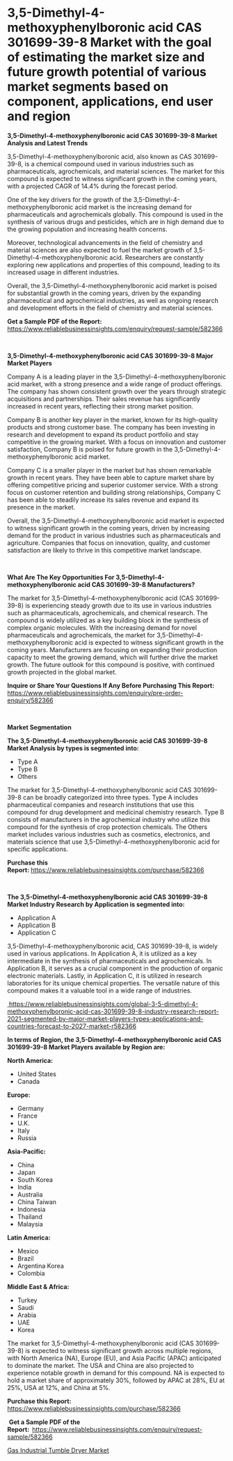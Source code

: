 <p><h1>3,5-Dimethyl-4-methoxyphenylboronic acid CAS 301699-39-8 Market with the goal of estimating the market size and future growth potential of various market segments based on component, applications, end user and region</h1></p><p><strong>3,5-Dimethyl-4-methoxyphenylboronic acid CAS 301699-39-8 Market Analysis and Latest Trends</strong></p>
<p><p>3,5-Dimethyl-4-methoxyphenylboronic acid, also known as CAS 301699-39-8, is a chemical compound used in various industries such as pharmaceuticals, agrochemicals, and material sciences. The market for this compound is expected to witness significant growth in the coming years, with a projected CAGR of 14.4% during the forecast period.</p><p>One of the key drivers for the growth of the 3,5-Dimethyl-4-methoxyphenylboronic acid market is the increasing demand for pharmaceuticals and agrochemicals globally. This compound is used in the synthesis of various drugs and pesticides, which are in high demand due to the growing population and increasing health concerns.</p><p>Moreover, technological advancements in the field of chemistry and material sciences are also expected to fuel the market growth of 3,5-Dimethyl-4-methoxyphenylboronic acid. Researchers are constantly exploring new applications and properties of this compound, leading to its increased usage in different industries.</p><p>Overall, the 3,5-Dimethyl-4-methoxyphenylboronic acid market is poised for substantial growth in the coming years, driven by the expanding pharmaceutical and agrochemical industries, as well as ongoing research and development efforts in the field of chemistry and material sciences.</p></p>
<p><strong>Get a Sample PDF of the Report:&nbsp;</strong> <a href="https://www.reliablebusinessinsights.com/enquiry/request-sample/582366">https://www.reliablebusinessinsights.com/enquiry/request-sample/582366</a></p>
<p>&nbsp;</p>
<p><strong>3,5-Dimethyl-4-methoxyphenylboronic acid CAS 301699-39-8 Major Market Players</strong></p>
<p><p>Company A is a leading player in the 3,5-Dimethyl-4-methoxyphenylboronic acid market, with a strong presence and a wide range of product offerings. The company has shown consistent growth over the years through strategic acquisitions and partnerships. Their sales revenue has significantly increased in recent years, reflecting their strong market position.</p><p>Company B is another key player in the market, known for its high-quality products and strong customer base. The company has been investing in research and development to expand its product portfolio and stay competitive in the growing market. With a focus on innovation and customer satisfaction, Company B is poised for future growth in the 3,5-Dimethyl-4-methoxyphenylboronic acid market.</p><p>Company C is a smaller player in the market but has shown remarkable growth in recent years. They have been able to capture market share by offering competitive pricing and superior customer service. With a strong focus on customer retention and building strong relationships, Company C has been able to steadily increase its sales revenue and expand its presence in the market.</p><p>Overall, the 3,5-Dimethyl-4-methoxyphenylboronic acid market is expected to witness significant growth in the coming years, driven by increasing demand for the product in various industries such as pharmaceuticals and agriculture. Companies that focus on innovation, quality, and customer satisfaction are likely to thrive in this competitive market landscape.</p></p>
<p>&nbsp;</p>
<p><strong>What Are The Key Opportunities For 3,5-Dimethyl-4-methoxyphenylboronic acid CAS 301699-39-8 Manufacturers?</strong></p>
<p><p>The market for 3,5-Dimethyl-4-methoxyphenylboronic acid (CAS 301699-39-8) is experiencing steady growth due to its use in various industries such as pharmaceuticals, agrochemicals, and chemical research. The compound is widely utilized as a key building block in the synthesis of complex organic molecules. With the increasing demand for novel pharmaceuticals and agrochemicals, the market for 3,5-Dimethyl-4-methoxyphenylboronic acid is expected to witness significant growth in the coming years. Manufacturers are focusing on expanding their production capacity to meet the growing demand, which will further drive the market growth. The future outlook for this compound is positive, with continued growth projected in the global market.</p></p>
<p><strong>Inquire or Share Your Questions If Any Before Purchasing This Report:</strong> <a href="https://www.reliablebusinessinsights.com/enquiry/pre-order-enquiry/582366">https://www.reliablebusinessinsights.com/enquiry/pre-order-enquiry/582366</a></p>
<p>&nbsp;</p>
<p><strong>Market Segmentation</strong></p>
<p><strong>The 3,5-Dimethyl-4-methoxyphenylboronic acid CAS 301699-39-8 Market Analysis by types is segmented into:</strong></p>
<p><ul><li>Type A</li><li>Type B</li><li>Others</li></ul></p>
<p><p>The market for 3,5-Dimethyl-4-methoxyphenylboronic acid CAS 301699-39-8 can be broadly categorized into three types. Type A includes pharmaceutical companies and research institutions that use this compound for drug development and medicinal chemistry research. Type B consists of manufacturers in the agrochemical industry who utilize this compound for the synthesis of crop protection chemicals. The Others market includes various industries such as cosmetics, electronics, and materials science that use 3,5-Dimethyl-4-methoxyphenylboronic acid for specific applications.</p></p>
<p><strong>Purchase this Report:&nbsp;</strong><a href="https://www.reliablebusinessinsights.com/purchase/582366">https://www.reliablebusinessinsights.com/purchase/582366</a></p>
<p>&nbsp;</p>
<p><strong>The 3,5-Dimethyl-4-methoxyphenylboronic acid CAS 301699-39-8 Market Industry Research by Application is segmented into:</strong></p>
<p><ul><li>Application A</li><li>Application B</li><li>Application C</li></ul></p>
<p><p>3,5-Dimethyl-4-methoxyphenylboronic acid, CAS 301699-39-8, is widely used in various applications. In Application A, it is utilized as a key intermediate in the synthesis of pharmaceuticals and agrochemicals. In Application B, it serves as a crucial component in the production of organic electronic materials. Lastly, in Application C, it is utilized in research laboratories for its unique chemical properties. The versatile nature of this compound makes it a valuable tool in a wide range of industries.</p></p>
<p><a href="https://www.reliablebusinessinsights.com/global-3-5-dimethyl-4-methoxyphenylboronic-acid-cas-301699-39-8-industry-research-report-2021-segmented-by-major-market-players-types-applications-and-countries-forecast-to-2027-market-r582366">&nbsp;https://www.reliablebusinessinsights.com/global-3-5-dimethyl-4-methoxyphenylboronic-acid-cas-301699-39-8-industry-research-report-2021-segmented-by-major-market-players-types-applications-and-countries-forecast-to-2027-market-r582366</a></p>
<p><strong>In terms of Region, the 3,5-Dimethyl-4-methoxyphenylboronic acid CAS 301699-39-8 Market Players available by Region are:</strong></p>
<p>
    <p> <strong> North America: </strong>
        <ul>
            <li>United States</li>
            <li>Canada</li>
        </ul>
        </p> 
    <p> <strong> Europe: </strong>
        <ul>
            <li>Germany</li>
            <li>France</li>
            <li>U.K.</li>
            <li>Italy</li>
            <li>Russia</li>
        </ul>
        </p> 
    <p> <strong> Asia-Pacific: </strong>
        <ul>
            <li>China</li>
            <li>Japan</li>
            <li>South Korea</li>
            <li>India</li>
            <li>Australia</li>
            <li>China Taiwan</li>
            <li>Indonesia</li>
            <li>Thailand</li>
            <li>Malaysia</li>
        </ul>
        </p> 
    <p> <strong> Latin America: </strong>
        <ul>
            <li>Mexico</li>
            <li>Brazil</li>
            <li>Argentina Korea</li>
            <li>Colombia</li>
        </ul>
        </p> 
    <p> <strong> Middle East & Africa: </strong>
        <ul>
            <li>Turkey</li>
            <li>Saudi</li>
            <li>Arabia</li>
            <li>UAE</li>
            <li>Korea</li>
        </ul>
    </p>
    </p>
<p><p>The market for 3,5-Dimethyl-4-methoxyphenylboronic acid (CAS 301699-39-8) is expected to witness significant growth across multiple regions, with North America (NA), Europe (EU), and Asia Pacific (APAC) anticipated to dominate the market. The USA and China are also projected to experience notable growth in demand for this compound. NA is expected to hold a market share of approximately 30%, followed by APAC at 28%, EU at 25%, USA at 12%, and China at 5%.</p></p>
<p><strong>Purchase this Report: </strong><a href="https://www.reliablebusinessinsights.com/purchase/582366">https://www.reliablebusinessinsights.com/purchase/582366</a></p>
<p>&nbsp;<strong>Get a Sample PDF of the Report:&nbsp;&nbsp;</strong><a href="https://www.reliablebusinessinsights.com/enquiry/request-sample/582366">https://www.reliablebusinessinsights.com/enquiry/request-sample/582366</a></p>
<p><strong></strong></p>
<p><p><a href="https://github.com/kufem1/Market-Research-Report-List-2/blob/main/gas-industrial-tumble-dryer-market.md">Gas Industrial Tumble Dryer Market</a></p></p>
